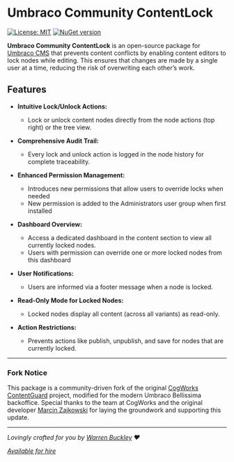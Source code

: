 # Umbraco Community ContentLock

[![License: MIT](https://img.shields.io/badge/License-MIT-blue.svg)](LICENSE)
[![NuGet version](https://img.shields.io/nuget/v/Umbraco.Community.ContentLock.svg)](https://www.nuget.org/packages/Umbraco.Community.ContentLock)

**Umbraco Community ContentLock** is an open-source package for [Umbraco CMS](https://umbraco.com/) that prevents content conflicts by enabling content editors to lock nodes while editing. This ensures that changes are made by a single user at a time, reducing the risk of overwriting each other’s work.

## Features

- **Intuitive Lock/Unlock Actions:**  
  - Lock or unlock content nodes directly from the node actions (top right) or the tree view.
  
- **Comprehensive Audit Trail:**  
  - Every lock and unlock action is logged in the node history for complete traceability.
  
- **Enhanced Permission Management:**  
  - Introduces new permissions that allow users to override locks when needed
  - New permission is added to the Administrators user group when first installed
  
- **Dashboard Overview:**  
  - Access a dedicated dashboard in the content section to view all currently locked nodes.
  - Users with permission can override one or more locked nodes from this dashboard
  
- **User Notifications:**  
  - Users are informed via a footer message when a node is locked.
  
- **Read-Only Mode for Locked Nodes:**  
  - Locked nodes display all content (across all variants) as read-only.
  
- **Action Restrictions:**  
  - Prevents actions like publish, unpublish, and save for nodes that are currently locked.

---

### Fork Notice
This package is a community-driven fork of the original [CogWorks ContentGuard](https://github.com/thecogworks/Cogworks.ContentGuard) project, modified for the modern Umbraco Bellissima backoffice. Special thanks to the team at CogWorks and the original developer [Marcin Zajkowski](https://github.com/mzajkowski) for laying the groundwork and supporting this update.

---

_Lovingly crafted for you by [Warren Buckley](https://github.com/sponsors/warrenbuckley) ❤️_

_[Available for hire](https://hackmakedo.com/)_
